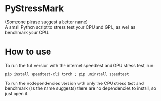 # PyStressMark
(Someone please suggest a better name)      
A small Python script to stress test your CPU and GPU, as well as benchmark your CPU.

# How to use
To run the full version with the internet speedtest and GPU stress test, run:
```
pip install speedtest-cli torch ; pip uninstall speedtest
```
To run the nodependencies version with only the CPU stress test and benchmark (as the name suggests) there are no dependencies to install, so just open it.

